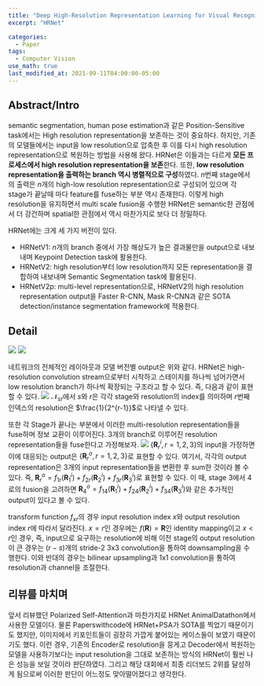 ```yaml
---
title: "Deep High-Resolution Representation Learning for Visual Recognition"
excerpt: "HRNet"

categories:
  - Paper
tags:
  - Computer Vision
use_math: true
last_modified_at: 2021-09-11T04:00:00-05:00
---
```


## Abstract/Intro

semantic segmentation, human pose estimation과 같은 Position-Sensitive task에서는 High resolution representation을 보존하는 것이 중요하다. 하지만, 기존의 모델들에서는 input을 low resolution으로 압축한 후 이를 다시 high resolution representation으로 복원하는 방법을 사용해 왔다.
HRNet은 이들과는 다르게 **모든 프로세스에서 high resolution representation을 보존**한다. 또한, **low resolution representation을 출력하는 branch 역시 병렬적으로 구성**하였다. $n$번째 stage에서의 출력은 $n$개의 high-low resolution representation으로 구성되어 있으며 각 stage가 끝날때 마다 feature를 fuse하는 부분 역시 존재한다. 이렇게 high resolution을 유지하면서 multi scale fusion을 수행한 HRNet은 semantic한 관점에서 더 강건하며 spatial한 관점에서 역시 마찬가지로 보다 더 정밀하다.

HRNet에는 크게 세 가지 버전이 있다.

- HRNetV1: $n$개의 branch 중에서 가장 해상도가 높은 결과물만을 output으로 내보내며 Keypoint Detection task에 활용한다.
- HRNetV2: high resolution부터 low resolution까지 모든 representation을 결합하여 내보내며 Semantic Segmentation task에 활용된다.
- HRNetV2p: multi-level representation으로, HRNetV2의 high resolution representation output을 Faster R-CNN, Mask R-CNN과 같은 SOTA detection/instance segmentation framework에 적용한다.

## Detail

![](https://images.velog.io/images/shjas94/post/63d08f01-515e-487a-b254-00e109c975d3/image.png)
![](https://images.velog.io/images/shjas94/post/45b26287-fb50-4974-98f5-0bf46dc62f95/image.png)

네트워크의 전체적인 레이아웃과 모델 버전별 output은 위와 같다.
HRNet은 high-resolution convolution stream으로부터 시작하고 스테이지를 하나씩 넘어가면서 low resolution branch가 하나씩 확장되는 구조라고 할 수 있다. 즉, 다음과 같이 표현할 수 있다.
![](https://images.velog.io/images/shjas94/post/01da0c87-7d2c-4f36-95d4-3a40e43b2390/image.png)
$\mathcal{N}_{sr}$에서 $s$와 $r$은 각각 stage와 resolution의 index를 의미하며 $r$번째 인덱스의 resolution은 $\frac{1}{2^{r-1}}$로 나타낼 수 있다.

또한 각 Stage가 끝나는 부분에서 이러한 multi-resolution representation들을 fuse하며 정보 교환이 이루어진다. 3개의 branch로 이루어진 resolution representation들을 fuse한다고 가정해보자.
![](https://images.velog.io/images/shjas94/post/5619da67-4091-41a2-892b-f785452a7529/image.png)
$\{\mathbf{R}_r^i, r=1,2,3\}$의 input을 가정하면 이에 대응되는 output은 $\{\mathbf{R}_r^o, r=1,2,3\}$로 표현할 수 있다.
여기서, 각각의 output representation은 3개의 input representation들을 변환한 후 sum한 것이라 볼 수 있다. 즉, $\mathbf{R}^o_r = f_{1r}(\mathbf{R}_1^i)+f_{2r}(\mathbf{R}_2^i)+f_{3r}(\mathbf{R}_3^i)$로 표현할 수 있다. 이 때, stage 3에서 4로의 fusion을 고려하면 $\mathbf{R}^o_4 = f_{14}(\mathbf{R}_1^i)+f_{24}(\mathbf{R}_2^i)+f_{34}(\mathbf{R}_3^i)$와 같은 추가적인 output이 있다고 볼 수 있다.

transform function $f_{xr}$의 경우 input resolution index $x$와 output resolution index $r$에 따라서 달라진다. $x = r$인 경우에는 $f(\mathbf{R}) = \mathbf{R}$인 identity mapping이고 $x < r$인 경우, 즉, input으로 요구하는 resolution에 비해 이전 stage의 output resolution이 큰 경우는 $(r-s)$개의 stride-2 3x3 convolution을 통하여 downsampling을 수행한다. 이와 반대의 경우는 bilinear upsampling과 1x1 convolution을 통하여 resolution과 channel을 조절한다.

## 리뷰를 마치며

앞서 리뷰했던 Polarized Self-Attention과 마찬가지로 HRNet AnimalDatathon에서 사용한 모델이다. 물론 Paperswithcode에 HRNet+PSA가 SOTA를 찍었기 때문이기도 했지만, 이미지에서 키포인트들이 굉장히 가깝게 붙어있는 케이스들이 보였기 때문이기도 했다. 이런 경우, 기존의 Encoder로 resolution을 뭉게고 Decoder에서 복원하는 모델을 사용하기보다는 input resolution을 그대로 보존하는 방식의 HRNet이 훨씬 나은 성능을 보일 것이라 판단하였다. 그리고 해당 대회에서 최종 리더보드 2위를 달성하게 됨으로써 이러한 판단이 어느정도 맞아떨어졌다고 생각한다.
